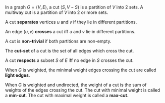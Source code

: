 In a graph $G = (V, E)$, a cut $(S, V-S)$ is a partition of $V$ into 2 sets.
A multiway cut is a partition of $V$ into 2 or more sets.

A cut **separates** vertices $u$ and $v$ if they lie in different partitions.

An edge $(u, v)$ **crosses** a cut iff $u$ and $v$ lie in different partitions.

A cut is **non-trivial** if both partitions are non-empty.

The **cut-set** of a cut is the set of all edges which cross the cut.

A cut **respects** a subset $S$ of $E$ iff no edge in $S$ crosses the cut.

When $G$ is weighted, the minimal weight edges crossing the cut are called **light edges**.

When $G$ is weighted and undirected, the weight of a cut is the sum of weights of the edges crossing the cut.
The cut with minimal weight is called a **min-cut**.
The cut with maximal weight is called a **max-cut**.
